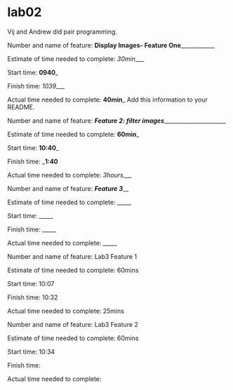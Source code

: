 # lab02

Vij and Andrew did pair programming.

Number and name of feature: __________Display Images- Feature One______________________

Estimate of time needed to complete: _30min____

Start time: __0940___

Finish time: _1039____

Actual time needed to complete: __40min___
Add this information to your README.

Number and name of feature: _____Feature 2: filter images___________________________

Estimate of time needed to complete: __60min___

Start time: __10:40___

Finish time: ___1:40__

Actual time needed to complete: _3hours____

Number and name of feature: _____________Feature 3_______________

Estimate of time needed to complete: _____

Start time: _____

Finish time: _____

Actual time needed to complete: _____

Number and name of feature: Lab3 Feature 1

Estimate of time needed to complete: 60mins

Start time: 10:07

Finish time: 10:32

Actual time needed to complete: 25mins

Number and name of feature: Lab3 Feature 2

Estimate of time needed to complete: 60mins

Start time: 10:34

Finish time: 

Actual time needed to complete: 